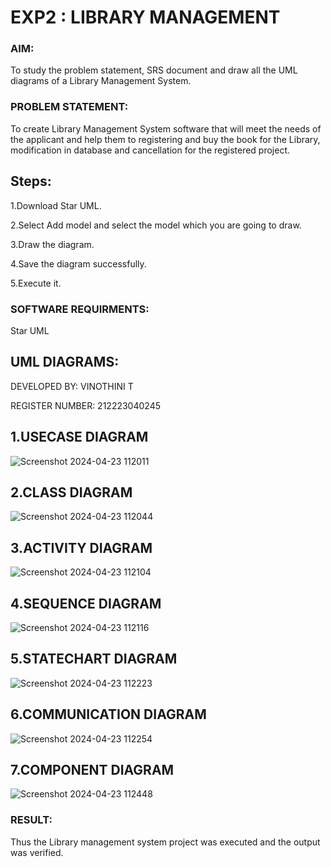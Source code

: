 # EXP2 : LIBRARY MANAGEMENT
### AIM:
To study the problem statement, SRS document and draw all the UML diagrams of a Library Management System.
### PROBLEM STATEMENT:
To create Library Management System software that will meet the needs of the applicant
and help them to registering and buy the book for the Library, modification in database and
cancellation for the registered project.
## Steps:
1.Download Star UML.

2.Select Add model and select the model which you are going to draw.

3.Draw the diagram.

4.Save the diagram successfully.

5.Execute it.
### SOFTWARE REQUIRMENTS:
Star UML
## UML DIAGRAMS:
DEVELOPED BY: VINOTHINI T 

REGISTER NUMBER: 212223040245
## 1.USECASE DIAGRAM
![Screenshot 2024-04-23 112011](https://github.com/Vinothini1711/LAB-1-ATM/assets/144300204/b5c69fd4-46d0-409e-95a9-702c553ec9b0)
## 2.CLASS DIAGRAM
![Screenshot 2024-04-23 112044](https://github.com/Vinothini1711/LAB-1-ATM/assets/144300204/3421faf6-267a-4043-ac3e-18fb977e5770)
## 3.ACTIVITY DIAGRAM
![Screenshot 2024-04-23 112104](https://github.com/Vinothini1711/LAB-1-ATM/assets/144300204/211c5c5a-7aa6-4165-9695-aa232a90bcfe)
## 4.SEQUENCE DIAGRAM
![Screenshot 2024-04-23 112116](https://github.com/Vinothini1711/LAB-1-ATM/assets/144300204/b8f90eab-c9e4-473e-879c-1bdd3c7d6fd2)
## 5.STATECHART DIAGRAM
![Screenshot 2024-04-23 112223](https://github.com/Vinothini1711/LAB-1-ATM/assets/144300204/b9a3d8a3-17af-45e3-adc1-d903cb8bb0f6)
## 6.COMMUNICATION DIAGRAM
![Screenshot 2024-04-23 112254](https://github.com/Vinothini1711/LAB-1-ATM/assets/144300204/78c0347b-1e00-416e-80bc-27415049eb5e)
## 7.COMPONENT DIAGRAM
![Screenshot 2024-04-23 112448](https://github.com/Vinothini1711/LAB-1-ATM/assets/144300204/6afdcad6-0bb6-4894-acff-e7d5226f8e03)


### RESULT:
Thus the Library management system project was executed and the output was verified.
